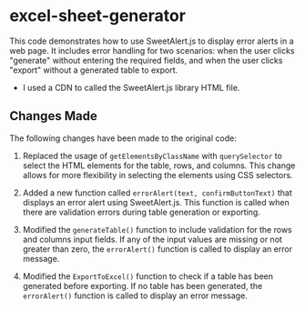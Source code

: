 # excel-sheet-generator

This code demonstrates how to use SweetAlert.js to display error alerts in a web page.
It includes error handling for two scenarios: when the user clicks "generate" without entering the required fields, and when the user clicks "export" without a generated table to export.

- I used a CDN to called the SweetAlert.js library HTML file.

## Changes Made

The following changes have been made to the original code:

1. Replaced the usage of `getElementsByClassName` with `querySelector` to select the HTML elements for the table, rows, and columns.
   This change allows for more flexibility in selecting the elements using CSS selectors.

2. Added a new function called `errorAlert(text, confirmButtonText)` that displays an error alert using SweetAlert.js.
   This function is called when there are validation errors during table generation or exporting.

3. Modified the `generateTable()` function to include validation for the rows and columns input fields.
   If any of the input values are missing or not greater than zero, the `errorAlert()` function is called to display an error message.

4. Modified the `ExportToExcel()` function to check if a table has been generated before exporting.
   If no table has been generated, the `errorAlert()` function is called to display an error message.
